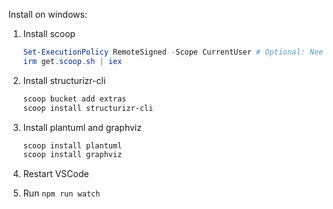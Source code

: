 Install on windows:

1. Install scoop

   ```powershell
   Set-ExecutionPolicy RemoteSigned -Scope CurrentUser # Optional: Needed to run a remote script the first time
   irm get.scoop.sh | iex
   ```

1. Install structurizr-cli

   ```powershell
   scoop bucket add extras
   scoop install structurizr-cli
   ```

1. Install plantuml and graphviz

   ```powershell
   scoop install plantuml
   scoop install graphviz
   ```

1. Restart VSCode

1. Run `npm run watch`
